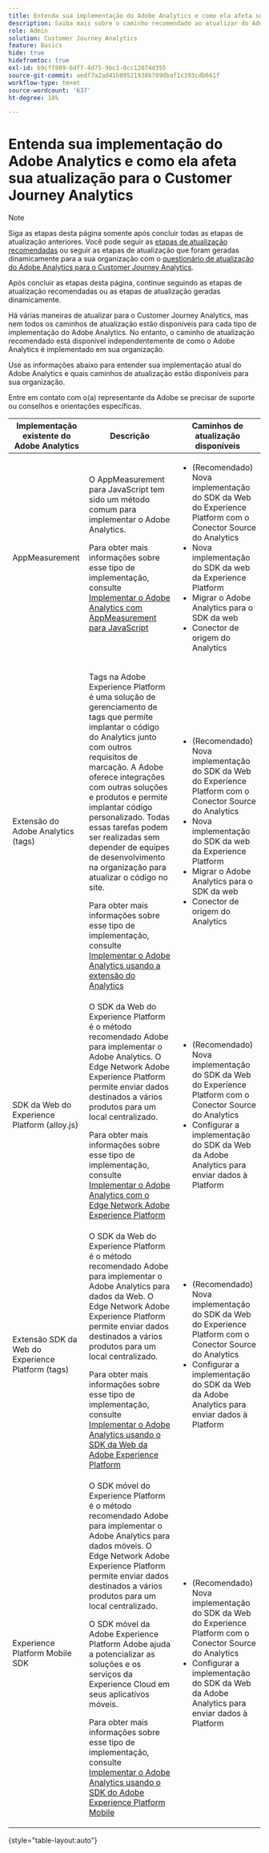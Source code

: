 ```yaml
---
title: Entenda sua implementação do Adobe Analytics e como ela afeta sua atualização para o Customer Journey Analytics
description: Saiba mais sobre o caminho recomendado ao atualizar do Adobe Analytics para o Customer Journey Analytics
role: Admin
solution: Customer Journey Analytics
feature: Basics
hide: true
hidefromtoc: true
exl-id: b9cff809-6df7-4d75-9bc1-0cc12074d355
source-git-commit: aedf7a2ad41b09521938b789dbaf1c193cdb661f
workflow-type: tm+mt
source-wordcount: '637'
ht-degree: 18%

---
```


# Entenda sua implementação do Adobe Analytics e como ela afeta sua atualização para o Customer Journey Analytics

>[!NOTE]
> 
>Siga as etapas desta página somente após concluir todas as etapas de atualização anteriores. Você pode seguir as [etapas de atualização recomendadas](/help/getting-started/cja-upgrade/cja-upgrade-recommendations.md#recommended-upgrade-steps-for-most-organizations) ou seguir as etapas de atualização que foram geradas dinamicamente para a sua organização com o [questionário de atualização do Adobe Analytics para o Customer Journey Analytics](https://gigazelle.github.io/cja-ttv/).
>
>Após concluir as etapas desta página, continue seguindo as etapas de atualização recomendadas ou as etapas de atualização geradas dinamicamente.

Há várias maneiras de atualizar para o Customer Journey Analytics, mas nem todos os caminhos de atualização estão disponíveis para cada tipo de implementação do Adobe Analytics. No entanto, o caminho de atualização recomendado está disponível independentemente de como o Adobe Analytics é implementado em sua organização.

Use as informações abaixo para entender sua implementação atual do Adobe Analytics e quais caminhos de atualização estão disponíveis para sua organização.

Entre em contato com o(a) representante da Adobe se precisar de suporte ou conselhos e orientações específicas.

| Implementação existente do Adobe Analytics | Descrição | Caminhos de atualização disponíveis |
|---------|----------|----------|
| AppMeasurement | O AppMeasurement para JavaScript tem sido um método comum para implementar o Adobe Analytics.<p>Para obter mais informações sobre esse tipo de implementação, consulte [Implementar o Adobe Analytics com AppMeasurement para JavaScript](https://experienceleague.adobe.com/en/docs/analytics/implementation/js/overview)</p> | <ul><li>(Recomendado) Nova implementação do SDK da Web do Experience Platform com o Conector Source do Analytics</li><li>Nova implementação do SDK da web da Experience Platform</li><li>Migrar o Adobe Analytics para o SDK da web</li><li>Conector de origem do Analytics</li></ul> |
| Extensão do Adobe Analytics (tags) | <p>Tags na Adobe Experience Platform é uma solução de gerenciamento de tags que permite implantar o código do Analytics junto com outros requisitos de marcação. A Adobe oferece integrações com outras soluções e produtos e permite implantar código personalizado. Todas essas tarefas podem ser realizadas sem depender de equipes de desenvolvimento na organização para atualizar o código no site.</p><p>Para obter mais informações sobre esse tipo de implementação, consulte [Implementar o Adobe Analytics usando a extensão do Analytics](https://experienceleague.adobe.com/en/docs/analytics/implementation/launch/overview)</p> | <ul><li>(Recomendado) Nova implementação do SDK da Web do Experience Platform com o Conector Source do Analytics</li><li>Nova implementação do SDK da web da Experience Platform</li><li>Migrar o Adobe Analytics para o SDK da web</li><li>Conector de origem do Analytics</li></ul> |
| SDK da Web do Experience Platform (alloy.js) | O SDK da Web do Experience Platform é o método recomendado Adobe para implementar o Adobe Analytics. O Edge Network Adobe Experience Platform permite enviar dados destinados a vários produtos para um local centralizado. <p>Para obter mais informações sobre esse tipo de implementação, consulte [Implementar o Adobe Analytics com o Edge Network Adobe Experience Platform](https://experienceleague.adobe.com/en/docs/analytics/implementation/aep-edge/overview)</p> | <ul><li>(Recomendado) Nova implementação do SDK da Web do Experience Platform com o Conector Source do Analytics</li><li>Configurar a implementação do SDK da Web da Adobe Analytics para enviar dados à Platform</li></ul> |
| Extensão SDK da Web do Experience Platform (tags) | O SDK da Web do Experience Platform é o método recomendado Adobe para implementar o Adobe Analytics para dados da Web. O Edge Network Adobe Experience Platform permite enviar dados destinados a vários produtos para um local centralizado. <p>Para obter mais informações sobre esse tipo de implementação, consulte [Implementar o Adobe Analytics usando o SDK da Web da Adobe Experience Platform](https://experienceleague.adobe.com/en/docs/analytics/implementation/aep-edge/web-sdk/overview)</p> | <ul><li>(Recomendado) Nova implementação do SDK da Web do Experience Platform com o Conector Source do Analytics</li><li>Configurar a implementação do SDK da Web da Adobe Analytics para enviar dados à Platform</li></ul> |
| Experience Platform Mobile SDK | O SDK móvel do Experience Platform é o método recomendado Adobe para implementar o Adobe Analytics para dados móveis. O Edge Network Adobe Experience Platform permite enviar dados destinados a vários produtos para um local centralizado.<p>O SDK móvel da Adobe Experience Platform Adobe ajuda a potencializar as soluções e os serviços da Experience Cloud em seus aplicativos móveis. </p><p>Para obter mais informações sobre esse tipo de implementação, consulte [Implementar o Adobe Analytics usando o SDK do Adobe Experience Platform Mobile](https://experienceleague.adobe.com/en/docs/analytics/implementation/aep-edge/mobile-sdk/overview)</p> | <ul><li>(Recomendado) Nova implementação do SDK da Web do Experience Platform com o Conector Source do Analytics</li><li>Configurar a implementação do SDK da Web da Adobe Analytics para enviar dados à Platform</li></ul> |

{style="table-layout:auto"}

